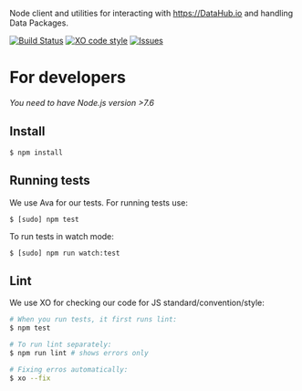 Node client and utilities for interacting with https://DataHub.io and handling Data Packages.

[![Build Status](https://travis-ci.org/datahq/datahub-client.svg?branch=master)](https://travis-ci.org/datahq/datahub-client)
[![XO code style](https://img.shields.io/badge/code_style-XO-5ed9c7.svg)](https://github.com/sindresorhus/xo)
[![Issues](https://img.shields.io/badge/issue-tracker-orange.svg)](https://github.com/datahq/datahub-client/issues)


# For developers

*You need to have Node.js version >7.6*

## Install

```
$ npm install
```

## Running tests

We use Ava for our tests. For running tests use:

```
$ [sudo] npm test
```

To run tests in watch mode:

```
$ [sudo] npm run watch:test
```

## Lint

We use XO for checking our code for JS standard/convention/style:

```bash
# When you run tests, it first runs lint:
$ npm test

# To run lint separately:
$ npm run lint # shows errors only

# Fixing erros automatically:
$ xo --fix
```
